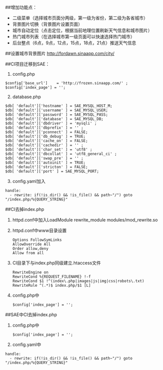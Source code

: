 ##增加功能点：
* 二级菜单（选择城市页面分两级，第一级为省份，第二级为各省城市）  
* 背景图片切换（背景图片设置页面）  
* 城市自动定位（点击定位，根据当前地理位置刷新天气信息和城市图片）  
* 热门城市列表（在选择城市第一级页面可以快速选择热门城市）  
* 后台整点（6点，9点，12点，15点，18点，21点）推送天气信息  


##设置城市背景图片
http://fordawn.sinaapp.com/city/

##CI项目迁移到SAE：
1. config.php
```
$config['base_url']    = 'http://frozen.sinaapp.com/' ;
$config['index_page'] = '';
```

2. database.php
```
$db[ 'default']['hostname' ] = SAE_MYSQL_HOST_M;
$db[ 'default']['username' ] = SAE_MYSQL_USER;
$db[ 'default']['password' ] = SAE_MYSQL_PASS;
$db[ 'default']['database' ] = SAE_MYSQL_DB;
$db[ 'default']['dbdriver' ] = 'mysqli' ;
$db[ 'default']['dbprefix' ] = '' ;
$db[ 'default']['pconnect' ] = FALSE;
$db[ 'default']['db_debug' ] = TRUE;
$db[ 'default']['cache_on' ] = FALSE;
$db[ 'default']['cachedir' ] = '' ;
$db[ 'default']['char_set' ] = 'utf8' ;
$db[ 'default']['dbcollat' ] = 'utf8_general_ci' ;
$db[ 'default']['swap_pre' ] = '' ;
$db[ 'default']['autoinit' ] = TRUE;
$db[ 'default']['stricton' ] = FALSE;
$db[ 'default']['port' ] = SAE_MYSQL_PORT;
```
3. config.yaml加入
```
handle:
  - rewrite: if(!is_dir() && !is_file() && path~"/") goto "/index.php/%{QUERY_STRING}"
```

##CI去掉index.php
1. httpd.conf中加入LoadModule rewrite_module modules/mod_rewrite.so
2. httpd.conf中www目录设置  
 
     ```  
    Options FollowSymLinks  
    AllowOverride All
    Order allow,deny
    Allow from all
    ```
3. CI目录下与index.php同级建立.htaccess文件  

    ```  
    RewriteEngine on
    RewriteCond %{REQUEST_FILENAME} !-f
    RewriteCond $1 !^(index\.php|images|js|img|css|robots\.txt)
    RewriteRule ^(.*)$ index.php/$1 [L]
    ```  
4. config.php中  
    ```
    $config['index_page'] = '';
    ```

##SAE中CI去掉index.php
1. config.php中  
 
    ```
    $config['index_page'] = '';
    ```
2. config.yaml中
```
handle:
  - rewrite: if(!is_dir() && !is_file() && path~"/") goto "/index.php/%{QUERY_STRING}"
  ```
